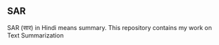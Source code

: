 ## SAR

SAR (सार) in Hindi means summary. This repository contains my work on Text Summarization 




